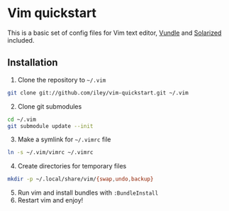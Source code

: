 Vim quickstart
==============

This is a basic set of config files for Vim text editor,
[Vundle](https://github.com/gmarik/vundle) and
[Solarized](http://ethanschoonover.com/solarized) included.

Installation
------------

1. Clone the repository to `~/.vim`
```bash
git clone git://github.com/iley/vim-quickstart.git ~/.vim
```

2. Clone git submodules
```bash
cd ~/.vim
git submodule update --init
```

3. Make a symlink for `~/.vimrc` file
```bash
ln -s ~/.vim/vimrc ~/.vimrc
```

4. Create directories for temporary files
```bash
mkdir -p ~/.local/share/vim/{swap,undo,backup}
```

5. Run vim and install bundles with `:BundleInstall`
6. Restart vim and enjoy!

